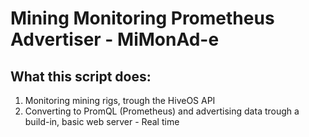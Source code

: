 # Mining Monitoring Prometheus Advertiser - MiMonAd-e

## What this script does:
1. Monitoring mining rigs, trough the HiveOS API
2. Converting to PromQL (Prometheus) and advertising data trough a build-in, basic web server - Real time
